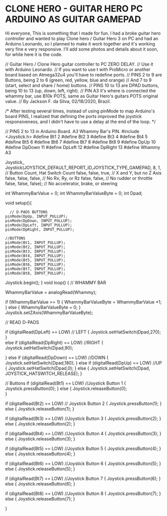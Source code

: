 # CLONE HERO - GUITAR HERO PC ARDUINO AS GUITAR GAMEPAD
Hi everyone, 
This is something that I made for fun. 
I had a broke guitar hero controller and wanted to play Clone hero  / Guitar Hero 3 on PC and had an Arduino Leonardo, so I planned to make it work together and it's working very fine e very responsive. 
I'll add some photos and details about it soon, for while here it is the code. 


// Guitar Hero / Clone Hero guitar controller to PC ZERO DELAY.
// Use it with Arduino Leonardo.
// If you want to use t with ProMicro or another board based on Atmega32u4 you'll have to redefine ports.
// PINS 2 to 9 are Buttons, being 2 to 6 (green, red, yellow, blue and orange)
// And 7 to 9 (start, select and share / home) buttons. 
// PINS 10 to 13 are DPAD buttons, being 10 to 13 (up, down, left, right). 
// PIN A3 it's where is connected the whammy bar, use B10k POTS, same as Guitar Hero's guitars POTS original value.
// By Jackson F. da Silva, 02/18/2020, Brazil.    

/* After testing several times, instead of using pinMode to map Arduino's board PINS,
I realized that defining the ports improved the joystick responsiveness,
and I didn't have to use a delay at the end of the loop. */

// PINS 2 to 13 in Arduino Board. A3 Whammy Bar's PIN. 
#include <Joystick.h>
#define Bt1 2 
#define Bt2 3 
#define Bt3 4 
#define Bt4 5 
#define Bt5 6 
#define Bt6 7 
#define Bt7 8 
#define Bt8 9 
#define DpUp 10 
#define DpDown 11 
#define DpLeft 12 
#define DpRight 13
#define Whammy A3 

Joystick_ Joystick(JOYSTICK_DEFAULT_REPORT_ID,JOYSTICK_TYPE_GAMEPAD,
  8, 1,                  // Button Count, Hat Switch Count
  false, false, true,     // X and Y, but no Z Axis
  false, false, false,   // No Rx, Ry, or Rz
  false, false,          // No rudder or throttle
  false, false, false);  // No accelerator, brake, or steering
  
  

  int WhammyBarValue = 0;
  int WhammyBarValueByte = 0;
  int Dpad;

void setup(){
  
      // D-PADS BUTTONS
    pinMode(DpUp, INPUT_PULLUP);
    pinMode(DpDown, INPUT_PULLUP);
    pinMode(DpLeft, INPUT_PULLUP);
    pinMode(DpRight, INPUT_PULLUP);
    
    //BUTTONS
    pinMode(Bt1, INPUT_PULLUP); 
    pinMode(Bt2, INPUT_PULLUP);
    pinMode(Bt3, INPUT_PULLUP);
    pinMode(Bt4, INPUT_PULLUP);
    pinMode(Bt5, INPUT_PULLUP);
    pinMode(Bt6, INPUT_PULLUP);
    pinMode(Bt7, INPUT_PULLUP);
    pinMode(Bt8, INPUT_PULLUP);
  

  Joystick.begin();
}
void loop() {
 // WHAMMY BAR
   
   WhammyBarValue = analogRead(Whammy);
   
   if (WhammyBarValue >= 1) {
  WhammyBarValueByte = WhammyBarValue *1;
   } else {
    WhammyBarValueByte = 0;
    }
   Joystick.setZAxis(WhammyBarValueByte);
   
// READ D-PADS
 
if (digitalRead(DpLeft) == LOW) // LEFT
{
    Joystick.setHatSwitch(Dpad,270);
}  
else if (digitalRead(DpRight) == LOW) //RIGHT
{
    Joystick.setHatSwitch(Dpad,90);

} 
else if (digitalRead(DpDown) == LOW) //DOWN
{
    Joystick.setHatSwitch(Dpad,180);
}
else if (digitalRead(DpUp) == LOW) //UP
{
    Joystick.setHatSwitch(Dpad,0);
}
else {
  Joystick.setHatSwitch(Dpad, JOYSTICK_HATSWITCH_RELEASE);
}
   
   

   // Buttons
  if (digitalRead(Bt1) == LOW) //Joystick Button 1
{
    Joystick.pressButton(0);
} else {
  Joystick.releaseButton(0);           
  }    

if (digitalRead(Bt2) == LOW) // Joystick Button 2
{
    Joystick.pressButton(1);
} else {
  Joystick.releaseButton(1);
  } 
   
if (digitalRead(Bt3) == LOW) //Joystick Button 3
{
    Joystick.pressButton(2);
} else {
  Joystick.releaseButton(2);
  } 

  
if (digitalRead(Bt4) == LOW) //Joystick Button 4
{
    Joystick.pressButton(3);
} else {
  Joystick.releaseButton(3);
  } 

  
if (digitalRead(Bt5) == LOW) //Joystick Button 5
{
    Joystick.pressButton(4);
} else {
  Joystick.releaseButton(4);
  }

if (digitalRead(Bt6) == LOW) //Joystick Button 6
{
    Joystick.pressButton(5);
} else {
  Joystick.releaseButton(5);
  }

if (digitalRead(Bt7) == LOW) //Joystick Button 7
{
    Joystick.pressButton(6);
} else {
  Joystick.releaseButton(6);
  } 

if (digitalRead(Bt8) == LOW) //Joystick Button 8
{
    Joystick.pressButton(7);
} else {
  Joystick.releaseButton(7);
  } 
  

}
